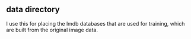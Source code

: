 ## data directory

I use this for placing the lmdb databases that are used for training, which are
built from the original image data.
